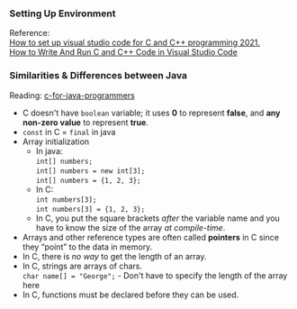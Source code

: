 ### Setting Up Environment
Reference: 
<br>[How to set up visual studio code for C and C++ programming 2021.](https://dev.to/narottam04/step-by-step-guide-how-to-set-up-visual-studio-code-for-c-and-c-programming-2021-1f0i)
<br>[How to Write And Run C and C++ Code in Visual Studio Code](https://www.freecodecamp.org/news/how-to-write-and-run-c-cpp-code-on-visual-studio-code/)

### Similarities & Differences between Java
Reading: [c-for-java-programmers](https://drive.google.com/file/d/1YpDcP5WyxiF6lyXFadFWXfSr8jSHgHi9/view)
- C doesn't have `boolean` variable; it uses **0** to represent **false**, and **any non-zero value** to represent **true**.
- `const` in C = `final` in java
- Array initialization
    - In java:  
      `int[] numbers;`  
      `int[] numbers = new int[3];`  
      `int[] numbers = {1, 2, 3};`
    - In C:  
      `int numbers[3];`  
      `int numbers[3] = {1, 2, 3};`
    - In C, you put the square brackets *after* the variable name and you have to know the size of the array *at compile-time*.
- Arrays and other reference types are often called **pointers** in C since they “point” to the data in memory.
- In C, there is *no way* to get the length of an array.
- In C, strings are arrays of chars.  
  `char name[] = "George";` - Don't have to specify the length of the array here
- In C, functions must be declared before they can be used.
